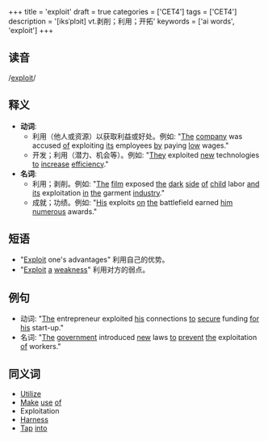 +++
title = 'exploit'
draft = true
categories = ['CET4']
tags = ['CET4']
description = '[iksˈplɔit] vt.剥削；利用；开拓'
keywords = ['ai words', 'exploit']
+++

## 读音
/[exploit](/zh/post/exploit/)/ 

## 释义
- **动词**:
    - 利用（他人或资源）以获取利益或好处。例如: "[The](/zh/post/the/) [company](/zh/post/company/) was accused [of](/zh/post/of/) exploiting [its](/zh/post/its/) employees [by](/zh/post/by/) paying [low](/zh/post/low/) wages."
    - 开发；利用（潜力、机会等）。例如: "[They](/zh/post/they/) exploited [new](/zh/post/new/) technologies [to](/zh/post/to/) [increase](/zh/post/increase/) [efficiency](/zh/post/efficiency/)."
- **名词**:
    - 利用；剥削。例如: "[The](/zh/post/the/) [film](/zh/post/film/) exposed [the](/zh/post/the/) [dark](/zh/post/dark/) [side](/zh/post/side/) [of](/zh/post/of/) [child](/zh/post/child/) labor [and](/zh/post/and/) [its](/zh/post/its/) exploitation [in](/zh/post/in/) [the](/zh/post/the/) garment [industry](/zh/post/industry/)."
    - 成就；功绩。例如: "[His](/zh/post/his/) exploits [on](/zh/post/on/) [the](/zh/post/the/) battlefield earned [him](/zh/post/him/) [numerous](/zh/post/numerous/) awards."

## 短语
- "[Exploit](/zh/post/exploit/) one's advantages" 利用自己的优势。
- "[Exploit](/zh/post/exploit/) [a](/zh/post/a/) [weakness](/zh/post/weakness/)" 利用对方的弱点。

## 例句
- 动词: "[The](/zh/post/the/) entrepreneur exploited [his](/zh/post/his/) connections [to](/zh/post/to/) [secure](/zh/post/secure/) funding [for](/zh/post/for/) [his](/zh/post/his/) start-up."
- 名词: "[The](/zh/post/the/) [government](/zh/post/government/) introduced [new](/zh/post/new/) laws [to](/zh/post/to/) [prevent](/zh/post/prevent/) [the](/zh/post/the/) exploitation [of](/zh/post/of/) workers."

## 同义词
- [Utilize](/zh/post/utilize/)
- [Make](/zh/post/make/) [use](/zh/post/use/) [of](/zh/post/of/)
- Exploitation
- [Harness](/zh/post/harness/)
- [Tap](/zh/post/tap/) [into](/zh/post/into/)
